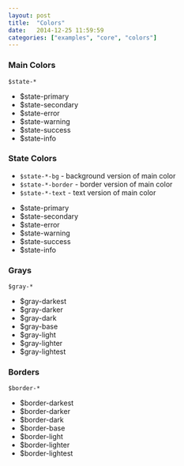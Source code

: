 ```yaml
---
layout: post
title:  "Colors"
date:   2014-12-25 11:59:59
categories: ["examples", "core", "colors"]
---
```


### Main Colors

`$state-*`  

<div class="lt-example">
  <ul class="lt-colors">
    <li class="lt-colors-primary">
      <span class="visible-sr">$state-primary</span>
    </li>
    <li class="lt-colors-secondary">
      <span class="visible-sr">$state-secondary</span>
    </li>
    <li class="lt-colors-error">
      <span class="visible-sr">$state-error</span>
    </li>
    <li class="lt-colors-warning">
      <span class="visible-sr">$state-warning</span>
    </li>
    <li class="lt-colors-success">
      <span class="visible-sr">$state-success</span>
    </li>
    <li class="lt-colors-info">
      <span class="visible-sr">$state-info</span>
    </li>
  </ul>
</div>


### State Colors

- `$state-*-bg`     - background version of main color
- `$state-*-border` - border version of main color
- `$state-*-text`   - text version of main color

<div class="lt-example">
  <ul class="lt-colors">
    <li class="lt-colors-primary-bg lt-colors-primary-border lt-colors-primary-text">
      <span class="center">$state-primary</span>
    </li>
    <li class="lt-colors-secondary-bg lt-colors-secondary-border lt-colors-secondary-text">
      <span class="center">$state-secondary</span>
    </li>
    <li class="lt-colors-error-bg lt-colors-error-border lt-colors-error-text">
      <span class="center">$state-error</span>
    </li>
    <li class="lt-colors-warning-bg lt-colors-warning-border lt-colors-warning-text">
      <span class="center">$state-warning</span>
    </li>
    <li class="lt-colors-success-bg lt-colors-success-border lt-colors-success-text">
      <span class="center">$state-success</span>
    </li>
    <li class="lt-colors-info-bg lt-colors-info-border lt-colors-info-text">
      <span class="center">$state-info</span>
    </li>
  </ul>
</div>


### Grays

`$gray-*`  

<div class="lt-example">
  <ul class="lt-colors">
    <li class="lt-colors-gray-darkest text-lighter">
      <span class="center">$gray-darkest</span>
    </li>
    <li class="lt-colors-gray-darker text-lighter">
      <span class="center">$gray-darker</span>
    </li>
    <li class="lt-colors-gray-dark text-lighter">
      <span class="center">$gray-dark</span>
    </li>
    <li class="lt-colors-gray-base text-lightest">
      <span class="center">$gray-base</span>
    </li>
    <li class="lt-colors-gray-light text-lightest">
      <span class="center">$gray-light</span>
    </li>
    <li class="lt-colors-gray-lighter">
      <span class="center">$gray-lighter</span>
    </li>
    <li class="lt-colors-gray-lightest">
      <span class="center">$gray-lightest</span>
    </li>
  </ul>
</div>


### Borders

`$border-*`  

<div class="lt-example">
  <ul class="lt-colors">
    <li class="lt-colors-border-darkest">
      <span class="center">$border-darkest</span>
    </li>
    <li class="lt-colors-border-darker">
      <span class="center">$border-darker</span>
    </li>
    <li class="lt-colors-border-dark">
      <span class="center">$border-dark</span>
    </li>
    <li class="lt-colors-border-base">
      <span class="center">$border-base</span>
    </li>
    <li class="lt-colors-border-light">
      <span class="center">$border-light</span>
    </li>
    <li class="lt-colors-border-lighter">
      <span class="center">$border-lighter</span>
    </li>
    <li class="lt-colors-border-lightest">
      <span class="center">$border-lightest</span>
    </li>
  </ul>
</div>
